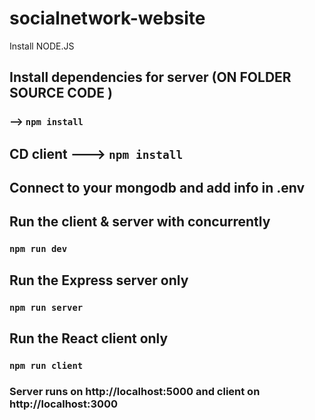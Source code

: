 # socialnetwork-website
Install NODE.JS 
## Install dependencies for server (ON FOLDER SOURCE CODE )
### --> `npm install`
## CD client ---> `npm install`
## Connect to your mongodb and add info in .env

## Run the client & server with concurrently
### `npm run dev`

## Run the Express server only
### `npm run server`

## Run the React client only
### `npm run client`

### Server runs on http://localhost:5000 and client on http://localhost:3000
